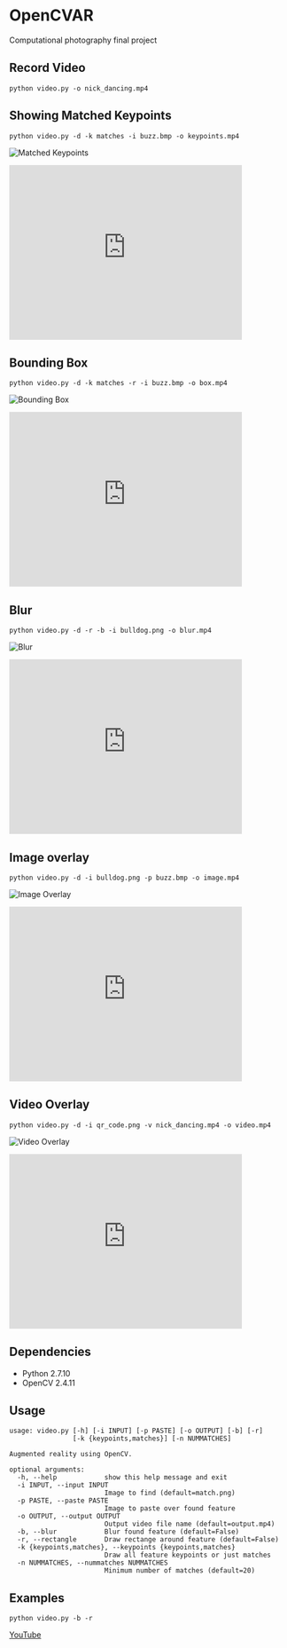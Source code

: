 # OpenCVAR
Computational photography final project

## Record Video

```
python video.py -o nick_dancing.mp4
```

## Showing Matched Keypoints

```
python video.py -d -k matches -i buzz.bmp -o keypoints.mp4
```

![Matched Keypoints](http://i.imgur.com/8NnY5j2.gif)
<iframe width="420" height="315" src="https://www.youtube.com/embed/BKH8z2Yr1S4" frameborder="0" allowfullscreen></iframe>

## Bounding Box

```
python video.py -d -k matches -r -i buzz.bmp -o box.mp4
```

![Bounding Box](http://i.imgur.com/HzONwXh.gif)
<iframe width="420" height="315" src="https://www.youtube.com/embed/g28XrxfDJ80" frameborder="0" allowfullscreen></iframe>

## Blur

```
python video.py -d -r -b -i bulldog.png -o blur.mp4
```

![Blur](http://i.imgur.com/HKTmpQH.gif)
<iframe width="420" height="315" src="https://www.youtube.com/embed/SEqr9iqpNN4" frameborder="0" allowfullscreen></iframe>

## Image overlay

```
python video.py -d -i bulldog.png -p buzz.bmp -o image.mp4
```

![Image Overlay](http://i.imgur.com/4vVGegP.gif)
<iframe width="420" height="315" src="https://www.youtube.com/embed/Vpcl604ui0o" frameborder="0" allowfullscreen></iframe>

## Video Overlay

```
python video.py -d -i qr_code.png -v nick_dancing.mp4 -o video.mp4
```
![Video Overlay](http://i.imgur.com/ADGH8h2.gif)
<iframe width="420" height="315" src="https://www.youtube.com/embed/bWGAgWVjzYI" frameborder="0" allowfullscreen></iframe>

## Dependencies
* Python 2.7.10
* OpenCV 2.4.11

## Usage
```
usage: video.py [-h] [-i INPUT] [-p PASTE] [-o OUTPUT] [-b] [-r]
                [-k {keypoints,matches}] [-n NUMMATCHES]

Augmented reality using OpenCV.

optional arguments:
  -h, --help            show this help message and exit
  -i INPUT, --input INPUT
                        Image to find (default=match.png)
  -p PASTE, --paste PASTE
                        Image to paste over found feature
  -o OUTPUT, --output OUTPUT
                        Output video file name (default=output.mp4)
  -b, --blur            Blur found feature (default=False)
  -r, --rectangle       Draw rectange around feature (default=False)
  -k {keypoints,matches}, --keypoints {keypoints,matches}
                        Draw all feature keypoints or just matches
  -n NUMMATCHES, --nummatches NUMMATCHES
                        Minimum number of matches (default=20)
```

## Examples

```
python video.py -b -r
```
[YouTube]()

